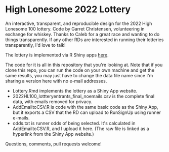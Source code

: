 # High Lonesome 2022 Lottery
An interactive, transparent, and reproducible design for the 2022 High Lonesome 100 lottery. Code by Garret Christensen, volunteering in exchange for whiskey. Thanks to Caleb for a great race and wanting to do things transparently. If any other RDs are interested in running their lotteries transparently, I'd love to talk!

The lottery is implemented via R Shiny apps [here](https://garretchristensen.shinyapps.io/Lottery2022/).

The code for it is all in this repository that you're looking at.
Note that if you clone this repo, you can run the code on your own machine and get the same results, you may just have to change the data file name since I'm sharing a version here with no e-mail addresses.

* Lottery.Rmd implements the lottery as a Shiny App website.
* 2022HL100_lottteryentrants_final_noemails.csv is the complete final data, with emails removed for privacy.
* AddEmailtoCSV.R is code with the same basic code as the Shiny App, but it exports a CSV that the RD can upload to RunSignUp using runner e-mails.
* odds.txt is runner odds of being selected. It's calculated in AddEmailtoCSV.R, and I upload it here. (The raw file is linked as a hyperlink from the Shiny App website.)

Questions, comments, pull requests welcome!
